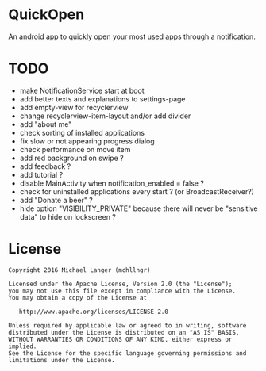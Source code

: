 # QuickOpen
An android app to quickly open your most used apps through a notification.

# TODO
- make NotificationService start at boot
- add better texts and explanations to settings-page
- add empty-view for recyclerview
- change recyclerview-item-layout and/or add divider
- add "about me"
- check sorting of installed applications
- fix slow or not appearing progress dialog 
- check performance on move item
- add red background on swipe ?
- add feedback ?
- add tutorial ?
- disable MainActivity when notification_enabled = false ?
- check for uninstalled applications every start ? (or BroadcastReceiver?)
- add "Donate a beer" ?
- hide option "VISIBILITY_PRIVATE" because there will never be "sensitive data" to hide on lockscreen ?

# License

```
Copyright 2016 Michael Langer (mchllngr)

Licensed under the Apache License, Version 2.0 (the "License");
you may not use this file except in compliance with the License.
You may obtain a copy of the License at

   http://www.apache.org/licenses/LICENSE-2.0

Unless required by applicable law or agreed to in writing, software
distributed under the License is distributed on an "AS IS" BASIS,
WITHOUT WARRANTIES OR CONDITIONS OF ANY KIND, either express or implied.
See the License for the specific language governing permissions and
limitations under the License.
```
